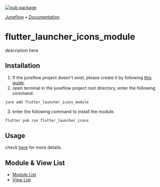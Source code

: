 [![pub package](https://img.shields.io/pub/v/flutter_launcher_icons_module.svg)](https://pub.dartlang.org/packages/flutter_launcher_icons_module)

<p>
  <a href="https://github.com/melodysdreamj/juneflow">Juneflow</a> •
  <a href="https://doc.juneflow.org/get-started">Documentation</a>
</p>

# flutter_launcher_icons_module
description here

##  Installation
1. If the juneflow project doesn't exist, please create it by following [this guide](https://doc.juneflow.org/get-started).
2. open terminal in the juneflow project root directory, enter the following command.
 ```bash
 june add flutter_launcher_icons_module
 ```
3. enter the following command to install the module.
 ```bash
flutter pub run flutter_launcher_icons
 ```

## Usage
check [here](https://pub.dev/packages/flutter_launcher_icons) for more details.

## Module & View List
- [Module List](https://github.com/melodysdreamj/juneflow/tree/module-list)
- [View List](https://github.com/melodysdreamj/june_view_store/tree/view-list)